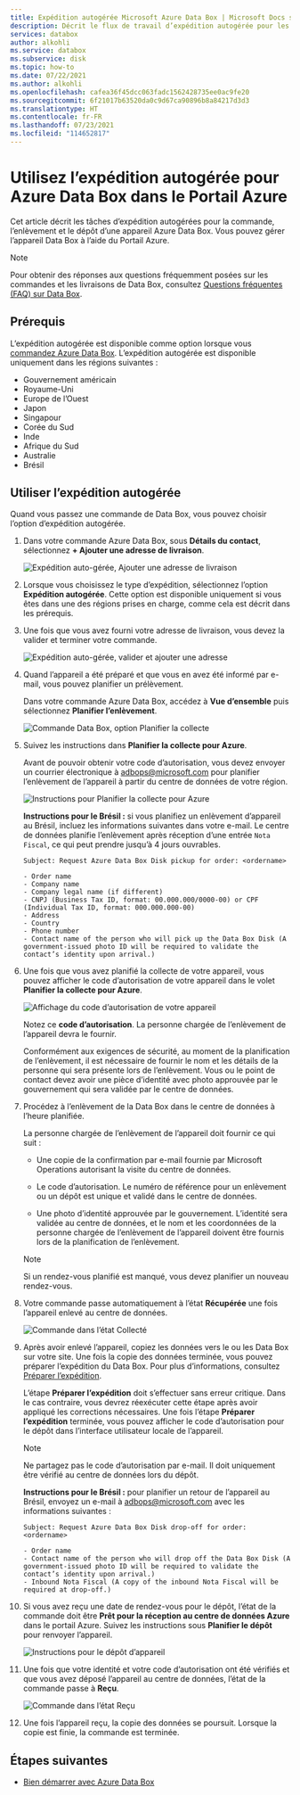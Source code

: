 ```yaml
---
title: Expédition autogérée Microsoft Azure Data Box | Microsoft Docs sur les données
description: Décrit le flux de travail d’expédition autogérée pour les appareils Azure Data Box
services: databox
author: alkohli
ms.service: databox
ms.subservice: disk
ms.topic: how-to
ms.date: 07/22/2021
ms.author: alkohli
ms.openlocfilehash: cafea36f45dcc063fadc1562428735ee0ac9fe20
ms.sourcegitcommit: 6f21017b63520da0c9d67ca90896b8a84217d3d3
ms.translationtype: HT
ms.contentlocale: fr-FR
ms.lasthandoff: 07/23/2021
ms.locfileid: "114652817"
---
```

# <a name="use-self-managed-shipping-for-azure-data-box-in-the-azure-portal"></a>Utilisez l’expédition autogérée pour Azure Data Box dans le Portail Azure

Cet article décrit les tâches d’expédition autogérées pour la commande, l’enlèvement et le dépôt d’une appareil Azure Data Box. Vous pouvez gérer l’appareil Data Box à l’aide du Portail Azure.

> [!NOTE]
> Pour obtenir des réponses aux questions fréquemment posées sur les commandes et les livraisons de Data Box, consultez [Questions fréquentes (FAQ) sur Data Box](data-box-faq.yml).

## <a name="prerequisites"></a>Prérequis

L’expédition autogérée est disponible comme option lorsque vous [commandez Azure Data Box](data-box-deploy-ordered.md). L’expédition autogérée est disponible uniquement dans les régions suivantes :

* Gouvernement américain
* Royaume-Uni
* Europe de l’Ouest
* Japon
* Singapour
* Corée du Sud
* Inde
* Afrique du Sud
* Australie
* Brésil

## <a name="use-self-managed-shipping"></a>Utiliser l’expédition autogérée

Quand vous passez une commande de Data Box, vous pouvez choisir l’option d’expédition autogérée.

1. Dans votre commande Azure Data Box, sous **Détails du contact**, sélectionnez **+ Ajouter une adresse de livraison**.
 
   ![Expédition auto-gérée, Ajouter une adresse de livraison](media\data-box-portal-customer-managed-shipping\choose-self-managed-shipping-1.png)

2. Lorsque vous choisissez le type d’expédition, sélectionnez l’option **Expédition autogérée**. Cette option est disponible uniquement si vous êtes dans une des régions prises en charge, comme cela est décrit dans les prérequis.

3. Une fois que vous avez fourni votre adresse de livraison, vous devez la valider et terminer votre commande.

   ![Expédition auto-gérée, valider et ajouter une adresse](media\data-box-portal-customer-managed-shipping\choose-self-managed-shipping-2.png)

4. Quand l’appareil a été préparé et que vous en avez été informé par e-mail, vous pouvez planifier un prélèvement.

   Dans votre commande Azure Data Box, accédez à **Vue d’ensemble** puis sélectionnez **Planifier l’enlèvement**.

   ![Commande Data Box, option Planifier la collecte](media\data-box-portal-customer-managed-shipping\data-box-portal-schedule-pickup-01.png)

5. Suivez les instructions dans **Planifier la collecte pour Azure**.

   Avant de pouvoir obtenir votre code d’autorisation, vous devez envoyer un courrier électronique à [adbops@microsoft.com](mailto:adbops@microsoft.com) pour planifier l’enlèvement de l’appareil à partir du centre de données de votre région.

   ![Instructions pour Planifier la collecte pour Azure](media\data-box-portal-customer-managed-shipping\data-box-portal-schedule-pickup-email-01.png)

   **Instructions pour le Brésil :** si vous planifiez un enlèvement d’appareil au Brésil, incluez les informations suivantes dans votre e-mail. Le centre de données planifie l’enlèvement après réception d’une entrée `Nota Fiscal`, ce qui peut prendre jusqu’à 4 jours ouvrables.

   ```
   Subject: Request Azure Data Box Disk pickup for order: <ordername>

   - Order name
   - Company name
   - Company legal name (if different) 
   - CNPJ (Business Tax ID, format: 00.000.000/0000-00) or CPF (Individual Tax ID, format: 000.000.000-00)
   - Address
   - Country 
   - Phone number 
   - Contact name of the person who will pick up the Data Box Disk (A government-issued photo ID will be required to validate the contact’s identity upon arrival.)   
   ```

6. Une fois que vous avez planifié la collecte de votre appareil, vous pouvez afficher le code d’autorisation de votre appareil dans le volet **Planifier la collecte pour Azure**.

   ![Affichage du code d’autorisation de votre appareil](media\data-box-portal-customer-managed-shipping\data-box-portal-auth-01b.png)

   Notez ce **code d’autorisation**. La personne chargée de l’enlèvement de l’appareil devra le fournir.

   Conformément aux exigences de sécurité, au moment de la planification de l’enlèvement, il est nécessaire de fournir le nom et les détails de la personne qui sera présente lors de l’enlèvement. Vous ou le point de contact devez avoir une pièce d’identité avec photo approuvée par le gouvernement qui sera validée par le centre de données.

7. Procédez à l’enlèvement de la Data Box dans le centre de données à l’heure planifiée.

   La personne chargée de l’enlèvement de l’appareil doit fournir ce qui suit :

   * Une copie de la confirmation par e-mail fournie par Microsoft Operations autorisant la visite du centre de données.

   * Le code d’autorisation. Le numéro de référence pour un enlèvement ou un dépôt est unique et validé dans le centre de données.

   * Une photo d’identité approuvée par le gouvernement. L’identité sera validée au centre de données, et le nom et les coordonnées de la personne chargée de l’enlèvement de l’appareil doivent être fournis lors de la planification de l’enlèvement.

   > [!NOTE]
   > Si un rendez-vous planifié est manqué, vous devez planifier un nouveau rendez-vous.

8. Votre commande passe automatiquement à l’état **Récupérée** une fois l’appareil enlevé au centre de données.

    ![Commande dans l’état Collecté](media\data-box-portal-customer-managed-shipping\data-box-portal-picked-up-boxed-01.png)

9. Après avoir enlevé l’appareil, copiez les données vers le ou les Data Box sur votre site. Une fois la copie des données terminée, vous pouvez préparer l’expédition du Data Box. Pour plus d’informations, consultez [Préparer l’expédition](data-box-deploy-picked-up.md#prepare-to-ship).

   L’étape **Préparer l’expédition** doit s’effectuer sans erreur critique. Dans le cas contraire, vous devrez réexécuter cette étape après avoir appliqué les corrections nécessaires. Une fois l’étape **Préparer l’expédition** terminée, vous pouvez afficher le code d’autorisation pour le dépôt dans l’interface utilisateur locale de l’appareil.

   > [!NOTE]
   > Ne partagez pas le code d’autorisation par e-mail. Il doit uniquement être vérifié au centre de données lors du dépôt.

   **Instructions pour le Brésil :** pour planifier un retour de l’appareil au Brésil, envoyez un e-mail à [adbops@microsoft.com](mailto:adbops@microsoft.com) avec les informations suivantes :

   ```
   Subject: Request Azure Data Box Disk drop-off for order: <ordername>

   - Order name
   - Contact name of the person who will drop off the Data Box Disk (A government-issued photo ID will be required to validate the contact’s identity upon arrival.) 
   - Inbound Nota Fiscal (A copy of the inbound Nota Fiscal will be required at drop-off.)   
   ```

10. Si vous avez reçu une date de rendez-vous pour le dépôt, l’état de la commande doit être **Prêt pour la réception au centre de données Azure** dans le portail Azure. Suivez les instructions sous **Planifier le dépôt** pour renvoyer l’appareil.

    ![Instructions pour le dépôt d’appareil](media\data-box-portal-customer-managed-shipping\data-box-portal-received-complete-02b.png)

11. Une fois que votre identité et votre code d’autorisation ont été vérifiés et que vous avez déposé l’appareil au centre de données, l’état de la commande passe à **Reçu**.

    ![Commande dans l’état Reçu](media\data-box-portal-customer-managed-shipping\data-box-portal-received-complete-01.png)

12. Une fois l’appareil reçu, la copie des données se poursuit. Lorsque la copie est finie, la commande est terminée.

## <a name="next-steps"></a>Étapes suivantes

* [Bien démarrer avec Azure Data Box](data-box-quickstart-portal.md)
